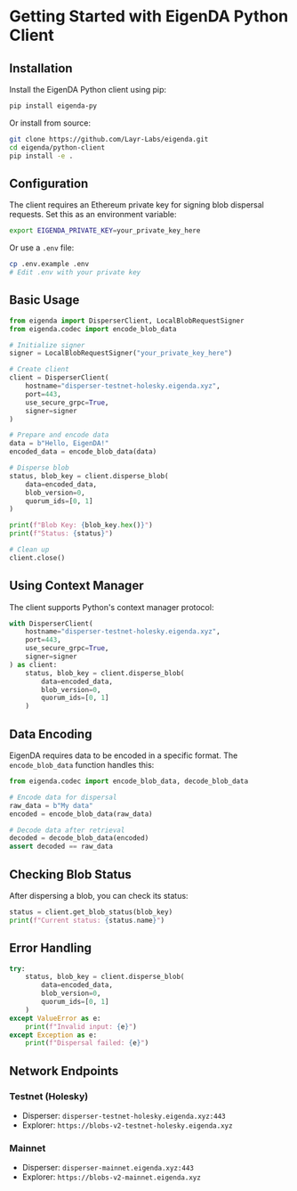 # Getting Started with EigenDA Python Client

## Installation

Install the EigenDA Python client using pip:

```bash
pip install eigenda-py
```

Or install from source:

```bash
git clone https://github.com/Layr-Labs/eigenda.git
cd eigenda/python-client
pip install -e .
```

## Configuration

The client requires an Ethereum private key for signing blob dispersal requests. Set this as an environment variable:

```bash
export EIGENDA_PRIVATE_KEY=your_private_key_here
```

Or use a `.env` file:

```bash
cp .env.example .env
# Edit .env with your private key
```

## Basic Usage

```python
from eigenda import DisperserClient, LocalBlobRequestSigner
from eigenda.codec import encode_blob_data

# Initialize signer
signer = LocalBlobRequestSigner("your_private_key_here")

# Create client
client = DisperserClient(
    hostname="disperser-testnet-holesky.eigenda.xyz",
    port=443,
    use_secure_grpc=True,
    signer=signer
)

# Prepare and encode data
data = b"Hello, EigenDA!"
encoded_data = encode_blob_data(data)

# Disperse blob
status, blob_key = client.disperse_blob(
    data=encoded_data,
    blob_version=0,
    quorum_ids=[0, 1]
)

print(f"Blob Key: {blob_key.hex()}")
print(f"Status: {status}")

# Clean up
client.close()
```

## Using Context Manager

The client supports Python's context manager protocol:

```python
with DisperserClient(
    hostname="disperser-testnet-holesky.eigenda.xyz",
    port=443,
    use_secure_grpc=True,
    signer=signer
) as client:
    status, blob_key = client.disperse_blob(
        data=encoded_data,
        blob_version=0,
        quorum_ids=[0, 1]
    )
```

## Data Encoding

EigenDA requires data to be encoded in a specific format. The `encode_blob_data` function handles this:

```python
from eigenda.codec import encode_blob_data, decode_blob_data

# Encode data for dispersal
raw_data = b"My data"
encoded = encode_blob_data(raw_data)

# Decode data after retrieval
decoded = decode_blob_data(encoded)
assert decoded == raw_data
```

## Checking Blob Status

After dispersing a blob, you can check its status:

```python
status = client.get_blob_status(blob_key)
print(f"Current status: {status.name}")
```

## Error Handling

```python
try:
    status, blob_key = client.disperse_blob(
        data=encoded_data,
        blob_version=0,
        quorum_ids=[0, 1]
    )
except ValueError as e:
    print(f"Invalid input: {e}")
except Exception as e:
    print(f"Dispersal failed: {e}")
```

## Network Endpoints

### Testnet (Holesky)
- Disperser: `disperser-testnet-holesky.eigenda.xyz:443`
- Explorer: `https://blobs-v2-testnet-holesky.eigenda.xyz`

### Mainnet
- Disperser: `disperser-mainnet.eigenda.xyz:443`
- Explorer: `https://blobs-v2-mainnet.eigenda.xyz`